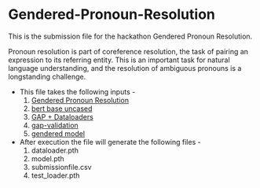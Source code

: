 # Gendered-Pronoun-Resolution

This is the submission file for the hackathon Gendered Pronoun Resolution.

Pronoun resolution is part of coreference resolution, the task of pairing an expression to its referring entity. This is an important task for natural language understanding, and the resolution of ambiguous pronouns is a longstanding challenge.

- This file takes the following inputs - 
    1. [Gendered Pronoun Resolution](https://www.kaggle.com/c/gendered-pronoun-resolution)
    2. [bert base uncased](https://www.kaggle.com/abhishek/bert-base-uncased)
    3. [GAP + Dataloaders](https://www.kaggle.com/ayushkumar0801/gap-dataloaders)
    4. [gap-validation](https://www.kaggle.com/daladiersampaio/gapvalidation)
    5. [gendered model](https://www.kaggle.com/ayushkumar0801/gendered-model) 
- After execution the file will generate the following files -
    1. dataloader.pth
    2. model.pth
    3. submissionfile.csv
    4. test_loader.pth